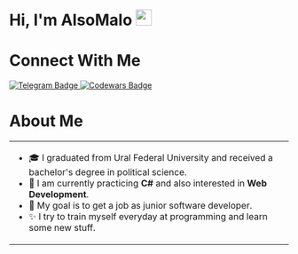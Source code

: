 # Hi, I'm AlsoMalo <img src="https://github.com/TheDudeThatCode/TheDudeThatCode/blob/master/Assets/Hi.gif" width="29px">

<h1>Connect With Me</h1>
  <div id="badges">
  <a href="https://t.me/Herzenbrecher3000">
  <img src="https://img.shields.io/badge/Telegram-blue?style=for-the-badge&logo=telegram&logoColor=white" alt="Telegram Badge"/>
  </a>
  <a href="https://www.codewars.com/users/alsomalo">
  <img src="https://img.shields.io/badge/Codewars-red?style=for-the-badge&logo=codewars&logoColor=white" alt="Codewars Badge"/>
  </a>
</div>


<h1>About Me</h1>
<table>
<tr>
  <td valign="center">
 
 *   🎓 I graduated from Ural Federal University and received a bachelor's degree in political science.
 *   🌱 I am currently practicing **C#** and also interested in **Web Development**.
 *   🎯 My goal is to get a job as junior software developer.
 *   ✨ I try to train myself everyday at programming and learn some new stuff.
    

</tr>
</table>




<!--
**alsomalo/alsomalo** is a ✨ _special_ ✨ repository because its `README.md` (this file) appears on your GitHub profile.
Here are some ideas to get you started:

## Stats📈 <p align="center"> <img width="40%" src="https://github-readme-stats.vercel.app/api/top-langs?username=#your-username&show_icons=true&theme=dracula&title_color=ff8000&text_color=ffffff&bg_color=6a6a6a&locale=en&layout=compact&hide_border=true" alt="#your-username" />  <img width="48%" src="https://github-readme-stats.vercel.app/api?username=#your-username&show_icons=true&theme=dracula&title_color=ff8000&text_color=ffffff&bg_color=6a6a6a&locale=en&hide_border=true" alt="#your-username" /> <img width="48%" src="https://github-readme-streak-stats.herokuapp.com/?user=#your-username&theme=highcontrast&hide_border=true" alt="#your-username" /> </p>

- 🔭 I’m currently working on ...
- 🌱 I’m currently learning ...
- 👯 I’m looking to collaborate on ...
- 🤔 I’m looking for help with ...
- 💬 Ask me about ...
- 📫 How to reach me: ...
- 😄 Pronouns: ...
- ⚡ Fun fact: ...

# replace username with your own or change theme ![GitHub Activity Graph](https://activity-graph.herokuapp.com/graph?username=#your-username&theme=dracula&hide_border=true)


https://javascript.plainenglish.io/make-your-github-profile-standout-to-attract-better-opportunities-b9114b7ef686 - here is guide
-->
